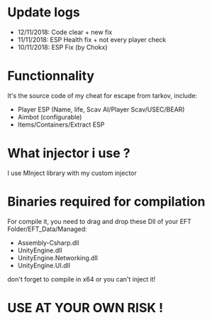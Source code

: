 # Update logs

* 12/11/2018: Code clear + new fix
* 11/11/2018: ESP Health fix + not every player check
* 10/11/2018: ESP Fix (by Chokx)

# Functionnality

It's the source code of my cheat for escape from tarkov, include:
* Player ESP (Name, life, Scav AI/Player Scav/USEC/BEAR)
* Aimbot (configurable)
* Items/Containers/Extract ESP


# What injector i use ?

I use MInject library with my custom injector


# Binaries required for compilation
For compile it, you need to drag and drop these Dll of your EFT Folder/EFT_Data/Managed:
* Assembly-Csharp.dll
* UnityEngine.dll
* UnityEngine.Networking.dll
* UnityEngine.UI.dll

don't forget to compile in x64 or you can't inject it!

# USE AT YOUR OWN RISK !
